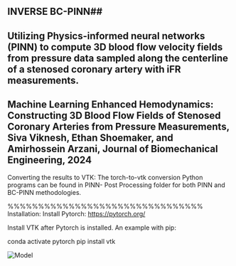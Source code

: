 ## INVERSE BC-PINN##
Utilizing Physics-informed neural networks (PINN) to compute 3D blood flow velocity fields from pressure data sampled along the centerline of a stenosed coronary artery with iFR measurements. 
-----
Machine Learning Enhanced Hemodynamics: Constructing 3D Blood Flow Fields of Stenosed Coronary Arteries from Pressure Measurements, Siva Viknesh, Ethan Shoemaker, and Amirhossein Arzani, Journal of Biomechanical Engineering, 2024
-----



Converting the results to VTK: The torch-to-vtk conversion Python programs can be found in PINN- Post Processing folder for both PINN and BC-PINN methodologies. 

%%%%%%%%%%%%%%%%%%%%%%%%%%%%%%%% Installation:
Install Pytorch:
https://pytorch.org/

Install VTK after Pytorch is installed.
An example with pip:

conda activate pytorch
pip install vtk

![Model](https://github.com/siva-viknesh/Inverse-BC-PINN-Framework/blob/main/Patient-Specific%20LAD%20Coronary%20Artery/Figure.jpeg)
